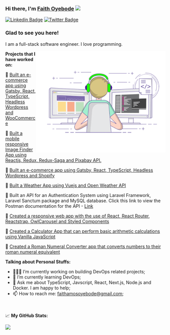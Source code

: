 
<!--
**faithoyebode/faithoyebode** is a ✨ _special_ ✨ repository because its `README.md` (this file) appears on your GitHub profile.

Here are some ideas to get you started:

- 🔭 I’m currently working on ...
- 🌱 I’m currently learning ...
- 👯 I’m looking to collaborate on ...
- 🤔 I’m looking for help with ...
- 💬 Ask me about ...
- 📫 How to reach me: ...
- 😄 Pronouns: ...
- ⚡ Fun fact: ...
-->


### Hi there, I'm <a href="https://www.linkedin.com/in/faith-oyebode-67529812a/" target="_blank">Faith Oyebode</a> <img src="https://media.giphy.com/media/hvRJCLFzcasrR4ia7z/giphy.gif" width="25px">

[![Linkedin Badge](https://img.shields.io/badge/-LinkedIn-0e76a8?style=flat-square&logo=Linkedin&logoColor=white)](https://www.linkedin.com/in/faith-oyebode-67529812a/)
[![Twitter Badge](https://img.shields.io/badge/-Twitter-00acee?style=flat-square&logo=Twitter&logoColor=white)](https://twitter.com/OyebodeFaith)


### Glad to see you here! &nbsp;

I am a full-stack software engineer. I love programming.


<img align="right" alt="GIF" src="https://github.com/faithoyebode/faithoyebode/blob/main/coding.gif?raw=true" width="408" height="318" />


**Projects that I have worked on:**

:round_pushpin: <a href="https://btnc.de" target="_blank">Built an e-commerce app using Gatsby, React, TypeScript, Headless Wordpress and WooCommerce</a>
<br />

:round_pushpin: <a href="https://faith-image-finder-app.netlify.app" target="_blank">Built a mobile responsive Image Finder App using Reactjs, Redux, Redux-Saga and Pixabay API.</a>
<br />

:round_pushpin: <a href="https://dimorelli.com" target="_blank">Built an e-commerce app using Gatsby, React, TypeScript, Headless Wordpress and Shopify</a>
<br />

:round_pushpin: <a href="https://faith-vue-weather-app.netlify.app" target="_blank">Built a Weather App using Vuejs and Open Weather API</a>
<br />

:round_pushpin: <span>Built an API for an Authentication System using Laravel Framework, Laravel Sanctum package and MySQL database. Click this link to view the Postman documentation for the API - <a href="https://documenter.getpostman.com/view/11042681/Tzm5HGez" target="blank">Link</a></span>
<br />

:round_pushpin: <a href="https://faith-health-app.netlify.app" target="_blank">Created a responsive web app with the use of React, React Router, Reactstrap, OwlCarousel and Styled Components</a>
<br />

:round_pushpin: <a href="https://faithoyebode.github.io/Calculator-app/calc.html" target="_blank">Created a Calculator App that can perform basic arithmetic calculations using Vanilla JavaScript</a>
<br />

:round_pushpin: <a href="https://faithoyebode.github.io/Roman-Numeral-Converter/index.html" target="_blank">Created a Roman Numeral Converter app that converts numbers to their roman numeral equivalent</a>
  <br />
  
  
**Talking about Personal Stuffs:**

- 👨🏻‍💻 I’m currently working on building DevOps related projects;
- 🚀 I’m currently learning DevOps;
- 💬 Ask me about TypeScript, Javscript, React, Next.js, Node.js and Docker. I am happy to help;
- 📫 How to reach me: faithamosoyebode@gmail.com;


</br>


📈 **My GitHub Stats:**

<p>
  <img height="180em" src="https://github-readme-stats.vercel.app/api/top-langs/?username=faithoyebode&show_icons=true&hide_border=true&layout=compact&langs_count=4"/>
</p>
